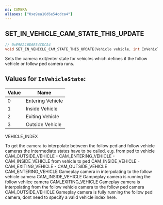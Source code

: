 ```yaml
---
ns: CAMERA
aliases: ["0xe9ea16d6e54cdca4"]
---
```

## SET_IN_VEHICLE_CAM_STATE_THIS_UPDATE

```c
// 0xE9EA16D6E54CDCA4
void SET_IN_VEHICLE_CAM_STATE_THIS_UPDATE(Vehicle vehicle, int InVehicleState);
```

Sets the camera exit/enter state for vehicles which defines if the follow vehicle or follow ped camera runs.

## Values for `InVehicleState`:
| Value | Name |
| --- | --- |
| 0 | Entering Vehicle |
| 1 | Inside Vehicle |
| 2 | Exiting Vehicle |
| 3 | Outside Vehicle |


VEHICLE_INDEX

To get the camera to interpolate between the follow ped and follow vehicle cameras the intermediate states have to be called. e.g. from ped to vehicle CAM_OUTSIDE_VEHICLE - CAM_ENTERING_VEHICLE - CAM_INSIDE_VEHICLE from vehicle to ped CAM_INSIDE_VEHICLE - CAM_EXITING_VEHICLE - CAM_OUTSIDE_VEHICLE CAM_ENTERING_VEHICLE Gameplay camera in interpolating to the follow vehicle camera CAM_INSIDE_VEHICLE Gampeplay camera is running the follow vehilce camera CAM_EXITING_VEHICLE Gameplay camera is interpolating from the follow vehicle camera to the follow ped camera CAM_OUTSIDE_VEHICLE Gameplay camera is fully running the follow ped camera, dont need to specify a valid vehicle index here.

